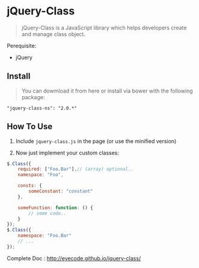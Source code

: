# jQuery-Class

> jQuery-Class is a JavaScript library which helps developers create and manage class object.

Perequisite:

* jQuery

## Install

> You can dowmload it from here or install via bower with the following package:

	"jquery-class-ns": "2.0.*"

## How To Use

1) Include `jquery-class.js` in the page (or use the minified version)

2) Now just implement your custom classes:

```javascript
$.Class({
    required: ["Foo.Bar"],// (array) optional..
    namespace: "Foo",

    consts: {
        someConstant: "constant"
    },

    someFunction: function: () {
        // some code..
    }
});
$.Class({
    namespace: "Foo.Bar"
    // ...
});
```

Complete Doc : http://eyecode.github.io/jquery-class/


